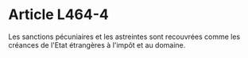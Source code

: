 # Article L464-4

Les sanctions pécuniaires et les astreintes sont recouvrées comme les créances de l'Etat étrangères à l'impôt et au domaine.
